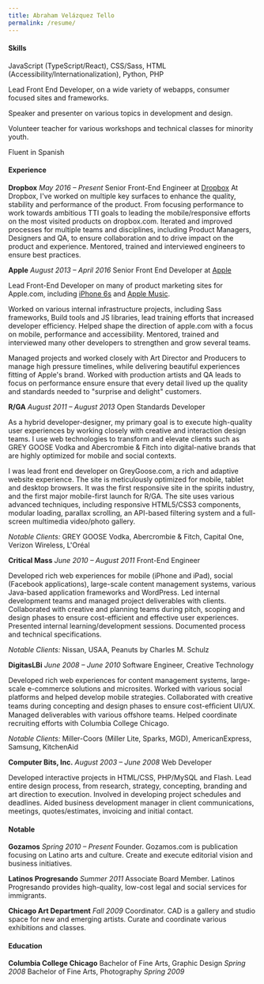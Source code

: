 ```yaml
---
title: Abraham Velázquez Tello
permalink: /resume/
---
```


#### Skills

JavaScript (TypeScript/React), CSS/Sass, HTML (Accessibility/Internationalization), Python, PHP

Lead Front End Developer, on a wide variety of webapps, consumer focused sites and frameworks.

Speaker and presenter on various topics in development and design.

Volunteer teacher for various workshops and technical classes for minority youth.

Fluent in Spanish

#### Experience

**Dropbox** *May 2016 – Present*
Senior Front-End Engineer at [Dropbox](http://dropbox.com/)
At Dropbox, I've worked on multiple key surfaces to enhance the quality, stability and performance of the product. From focusing performance to work towards ambitious TTI goals to leading the mobile/responsive efforts on the most visited products on dropbox.com. Iterated and improved processes for multiple teams and disciplines, including Product Managers, Designers and QA, to ensure collaboration and to drive impact on the product and experience. Mentored, trained and interviewed engineers to ensure best practices.

**Apple** *August 2013 – April 2016*
Senior Front End Developer at [Apple](http://apple.com/)

Lead Front-End Developer on many of product marketing sites for Apple.com, including [iPhone 6s](https://www.apple.com/iphone-6s/) and [Apple Music](https://www.apple.com/music/).

Worked on various internal infrastructure projects, including Sass frameworks, Build tools and JS libraries, lead training efforts that increased developer efficiency. Helped shape the direction of apple.com with a focus on mobile, performance and accessibility. Mentored, trained and interviewed many other developers to strengthen and grow several teams.

Managed projects and worked closely with Art Director and Producers to manage high pressure timelines, while delivering beautiful experiences fitting of Apple's brand. Worked with production artists and QA leads to focus on performance ensure ensure that every detail lived up the quality and standards needed to "surprise and delight" customers.

**R/GA** *August 2011 – August 2013*
Open Standards Developer

As a hybrid developer-designer, my primary goal is to execute high-quality user experiences by working closely with creative and interaction design teams. I use web technologies to transform and elevate clients such as GREY GOOSE Vodka and Abercrombie & Fitch into digital-native brands that are highly optimized for mobile and social contexts.

I was lead front end developer on GreyGoose.com, a rich and adaptive website experience. The site is meticulously optimized for mobile, tablet and desktop browsers. It was the first responsive site in the spirits industry, and the first major mobile-first launch for R/GA. The site uses various advanced techniques, including responsive HTML5/CSS3 components, modular loading, parallax scrolling, an API-based filtering system and a full-screen multimedia video/photo gallery.

_Notable Clients:_ GREY GOOSE Vodka, Abercrombie & Fitch, Capital One, Verizon Wireless, L'Oréal

**Critical Mass** _June 2010 – August 2011_
Front-End Engineer

Developed rich web experiences for mobile (iPhone and iPad), social (Facebook applications), large-scale content management systems, various Java-based application frameworks and WordPress. Led internal development teams and managed project deliverables with clients. Collaborated with creative and planning teams during pitch, scoping and design phases to ensure cost-efficient and effective user experiences. Presented internal learning/development sessions. Documented process and technical specifications.

_Notable Clients:_ Nissan, USAA, Peanuts by Charles M. Schulz

**DigitasLBi** _June 2008 – June 2010_
Software Engineer, Creative Technology

Developed rich web experiences for content management systems, large-scale e-commerce solutions and microsites. Worked with various social platforms and helped develop mobile strategies. Collaborated with creative teams during concepting and design phases to ensure cost-efﬁcient UI/UX. Managed deliverables with various offshore teams. Helped coordinate recruiting efforts with Columbia College Chicago.

*Notable Clients:* Miller-Coors (Miller Lite, Sparks, MGD), AmericanExpress, Samsung, KitchenAid

**Computer Bits, Inc.** *August 2003 – June 2008*
Web Developer

Developed interactive projects in HTML/CSS, PHP/MySQL and Flash. Lead entire design process, from research, strategy, concepting, branding and art direction to execution. Involved in developing project schedules and deadlines. Aided business development manager in client communications, meetings, quotes/estimates, invoicing and initial contact.

#### Notable

**Gozamos** *Spring 2010 – Present*
Founder. Gozamos.com is publication focusing on Latino arts and culture. Create and execute editorial vision and business initiatives.

**Latinos Progresando** *Summer 2011*
Associate Board Member. Latinos Progresando provides high-quality, low-cost legal and social services for immigrants.

**Chicago Art Department** *Fall 2009*
Coordinator. CAD is a gallery and studio space for new and emerging artists. Curate and coordinate various exhibitions and classes.

#### Education

**Columbia College Chicago**
Bachelor of Fine Arts, Graphic Design *Spring 2008*
Bachelor of Fine Arts, Photography *Spring 2009*

